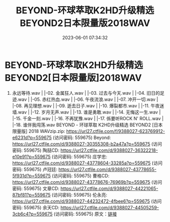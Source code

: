 ﻿---
title: BEYOND-环球萃取K2HD升级精选BEYOND2日本限量版2018WAV
date: 2023-06-01 07:34:32
categories: WAV车载音乐、镜像
tags: 华语中文
---
# BEYOND-环球萃取K2HD升级精选BEYOND2[日本限量版]2018WAV

01. 永远等待.wav
| |-02. 金属狂人.wav
| |-03. 过去与今天.wav
| |-04. 旧日的足迹.wav
| |-05. 赤红热血.wav
| |-06. 午夜流浪.wav
| |-07. 冲开一切.wav
| |-08. 再见理想.wav
| |-09. 逝去日子.wav
| |-10. 爆裂都市.wav
| |-11. 午夜迷墙.wav
| |-12. 岁月无声.wav
| |-13. 谁是勇敢.wav
| |-14. 无悔这一生.wav
| |-15. 千金一刻.wav
| |-16. 不再犹豫.wav
| |-17. 係要听ROCK N' ROLL.wav
| |-18. 谁伴我闯荡.wav
BEYOND - 环球萃取 K2HD升级精选 BEYOND2 [日本限量版] 2018 WAVzip.zip: https://url27.ctfile.com/f/9388027-623769912-e6231d?p=559675
(访问密码: 559675)
Beyond: https://url27.ctfile.com/d/9388027-30355308-b2a47a?p=559675
(访问密码: 559675)
陶喆CD: https://url27.ctfile.com/d/9388027-36322218-e10e91?p=559675
(访问密码: 559675)
庄学忠: https://url27.ctfile.com/d/9388027-43778604-33285a?p=559675
(访问密码: 559675)
卢冠廷: https://url27.ctfile.com/d/9388027-43778655-5f931d?p=559675
(访问密码: 559675)
曹格CD: https://url27.ctfile.com/d/9388027-43778676-76969b?p=559675
(访问密码: 559675)
文章CD: https://url27.ctfile.com/d/9388027-44221065-87bf81?p=559675
(访问密码: 559675)
伦永亮: https://url27.ctfile.com/d/9388027-44232472-4fbee6?p=559675
(访问密码: 559675)
余天CD: https://url27.ctfile.com/d/9388027-44505259-3cb6c4?p=559675
(访问密码: 559675)
原文：[链接](https://blog.sina.com.cn/s/blog_1647c7e760103124t.html)